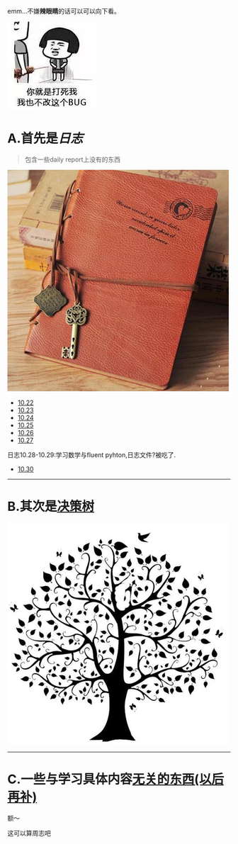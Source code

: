 emm...不嫌**辣眼睛**的话可以可以向下看。

![耍赖](bug.jpg)

A.首先是*日志*
===

>包含一些daily report上没有的东西

![日记](diary.jpg)
* [10.22](日志10.22.md)
* [10.23](日志10.23.md)
* [10.24](日志10.24.md)
* [10.25](日志10.25.md)
* [10.26](日志10.26.md)
* [10.27](日志10.27.md)

日志10.28-10.29:学习数学与fluent pyhton,日志文件?被吃了.

* [10.30](日志10.30.md)

---

B.其次是[决策树](决策树/README.md)
===
![树](shu.1.jpg)

---

C.一些与学习具体内容[无关的东西(以后再补)](lalalalala/README.md)
===

额～

这可以算周志吧
